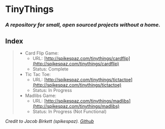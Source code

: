 # TinyThings
### *A repository for small, open sourced projects without a home.*

## Index
> * Card Flip Game:
>    * URL: [http://spikespaz.com/tinythings/cardflip](http://spikespaz.com/tinythings/cardflip)
>    * Status: Complete
> * Tic Tac Toe:
>    * URL: [http://spikespaz.com/tinythings/tictactoe](http://spikespaz.com/tinythings/tictactoe)
>    * Status: In Progress
> * Madlibs Game:
>    * URL: [http://spikespaz.com/tinythings/madlibs](http://spikespaz.com/tinythings/madlibs)
>    * Status: In Progress (Not Functional)

*Credit to Jacob Birkett (spikespaz). [Github](https://github.com/spikespaz/tinythings/)*
